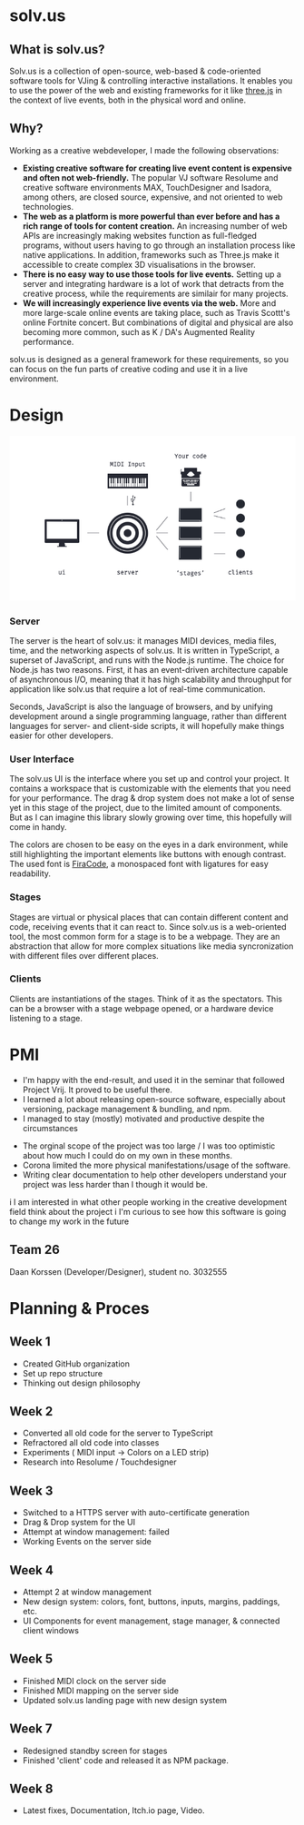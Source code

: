 # solv.us

## What is solv.us?
Solv.us is a collection of open-source, web-based & code-oriented software tools for VJing & controlling interactive installations. It enables you to use the power of the web and existing frameworks for it like [three.js](https://threejs.org) in the context of live events, both in the physical word and online.

## Why?
Working as a creative webdeveloper, I made the following observations:

- **Existing creative software for creating live event content is expensive and often not web-friendly.**
The popular VJ software Resolume and creative software environments MAX, TouchDesigner and Isadora, among others, are closed source, expensive, and not oriented to web technologies.
- **The web as a platform is more powerful than ever before and has a rich range of tools for content creation.**
An increasing number of web APIs are increasingly making websites function as full-fledged programs, without users having to go through an installation process like native applications. In addition, frameworks such as Three.js make it accessible to create complex 3D visualisations in the browser.
- **There is no easy way to use those tools for live events.** Setting up a server and integrating hardware is a lot of work that detracts from the creative process, while the requirements are similair for many projects.
- **We will increasingly experience live events via the web.**
More and more large-scale online events are taking place, such as Travis Scottt's online Fortnite concert. But combinations of digital and physical are also becoming more common, such as K / DA's Augmented Reality performance.

solv.us is designed as a general framework for these requirements, so you can focus on the fun parts of creative coding and use it in a live environment.

# Design

<p align="center">
<img alt="A diagram of solv.us' elements: A server, User Interface, Stages and connected clients" src="diagram.png">
</p>

### Server
The server is the heart of solv.us: it manages MIDI devices, media files, time, and the networking aspects of solv.us. It is written in TypeScript, a superset of JavaScript, and runs with the Node.js runtime. The choice for Node.js has two reasons. First, it has an event-driven architecture capable of asynchronous I/O, meaning that it has high scalability and throughput for application like solv.us that require a lot of real-time communication.

Seconds, JavaScript is also the language of browsers, and by unifying development around a single programming language, rather than different languages for server- and client-side scripts, it will hopefully make things easier for other developers.

### User Interface
The solv.us UI is the interface where you set up and control your project. It contains a workspace that is customizable with the elements that you need for your performance. The drag & drop system does not make a lot of sense yet in this stage of the project, due to the limited amount of components. But as I can imagine this library slowly growing over time, this hopefully will come in handy.

The colors are chosen to be easy on the eyes in a dark environment, while still highlighting the important elements like buttons with enough contrast. The used font is [FiraCode](https://github.com/tonsky/FiraCode), a monospaced font with ligatures for easy readability. 

### Stages
Stages are virtual or physical places that can contain different content and code, receiving events that it can react to. Since solv.us is a web-oriented tool, the most common form for a stage is to be a webpage. They are an abstraction that allow for more complex situations like media syncronization with different files over different places.

### Clients
Clients are instantiations of the stages. Think of it as the spectators. This can be a browser with a stage webpage opened, or a hardware device listening to a stage.

# PMI
+ I'm happy with the end-result, and used it in the seminar that followed Project Vrij. It proved to be useful there.
+ I learned a lot about releasing open-source software, especially about versioning, package management & bundling, and npm. 
+ I managed to stay (mostly) motivated and productive despite the circumstances

- The orginal scope of the project was too large / I was too optimistic about how much I could do on my own in these months.
- Corona limited the more physical manifestations/usage of the software.
- Writing clear documentation to help other developers understand your project was less harder than I though it would be. 

i I am interested in what other people working in the creative development field think about the project
i I'm curious to see how this software is going to change my work in the future 

## Team 26
Daan Korssen (Developer/Designer), student no. 3032555

# Planning & Proces
## Week 1
- Created GitHub organization
- Set up repo structure
- Thinking out design philosophy

## Week 2
- Converted all old code for the server to TypeScript
- Refractored all old code into classes
- Experiments ( MIDI input -> Colors on a LED strip)
- Research into Resolume / Touchdesigner 

## Week 3
- Switched to a HTTPS server with auto-certificate generation
- Drag & Drop system for the UI
- Attempt at window management: failed
- Working Events on the server side

## Week 4
- Attempt 2 at window management
- New design system: colors, font, buttons, inputs, margins, paddings, etc.
- UI Components for event management, stage manager, & connected client windows

## Week 5
- Finished MIDI clock on the server side
- Finished MIDI mapping on the server side
- Updated solv.us landing page with new design system

## Week 7
- Redesigned standby screen for stages
- Finished 'client' code and released it as NPM package.

## Week 8
- Latest fixes, Documentation, Itch.io page, Video.

